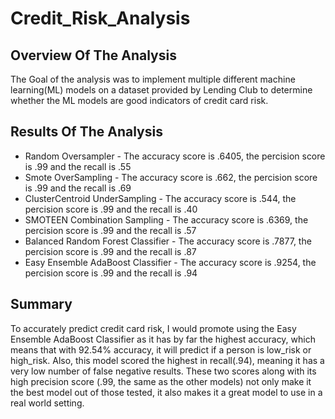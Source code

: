 # Credit_Risk_Analysis

## Overview Of The Analysis


The Goal of the analysis was to implement multiple different machine learning(ML) models on a dataset provided by Lending Club to determine whether the ML models are good indicators of credit card risk.

## Results Of The Analysis 

- Random Oversampler - The accuracy score is .6405, the percision score is .99 and the recall is .55
- Smote OverSampling - The accuracy score is .662, the percision score is .99 and the recall is .69
- ClusterCentroid UnderSampling - The accuracy score is .544, the percision score is .99 and the recall is .40
- SMOTEEN Combination Sampling - The accuracy score is .6369, the percision score is .99 and the recall is .57
- Balanced Random Forest Classifier - The accuracy score is .7877, the percision score is .99 and the recall is .87
- Easy Ensemble AdaBoost Classifier - The accuracy score is .9254, the percision score is .99 and the recall is .94

## Summary 

To accurately predict credit card risk, I would promote using the Easy Ensemble AdaBoost Classifier as it has by far the highest accuracy, which means that with 92.54% accuracy, it will predict if a person is low_risk or high_risk. Also, this model scored the highest in recall(.94), meaning it has a very low number of false negative results. These two scores along with its high precision score (.99, the same as the other models) not only make it the best model out of those tested, it also makes it a great model to use in a real world setting.
